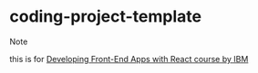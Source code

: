 # coding-project-template

> [!NOTE]
> this is for [Developing Front-End Apps with React course by IBM](https://www.coursera.org/learn/developing-frontend-apps-with-react/)
